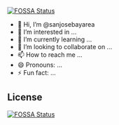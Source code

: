 [![FOSSA Status](https://app.fossa.com/api/projects/git%2Bgithub.com%2Fsanjosebayarea%2Fsanjosebayarea.svg?type=shield)](https://app.fossa.com/projects/git%2Bgithub.com%2Fsanjosebayarea%2Fsanjosebayarea?ref=badge_shield)

- 👋 Hi, I’m @sanjosebayarea
- 👀 I’m interested in ...
- 🌱 I’m currently learning ...
- 💞️ I’m looking to collaborate on ...
- 📫 How to reach me ...
- 😄 Pronouns: ...
- ⚡ Fun fact: ...

<!---
sanjosebayarea/sanjosebayarea is a ✨ special ✨ repository because its `README.md` (this file) appears on your GitHub profile.
You can click the Preview link to take a look at your changes.
--->


## License
[![FOSSA Status](https://app.fossa.com/api/projects/git%2Bgithub.com%2Fsanjosebayarea%2Fsanjosebayarea.svg?type=large)](https://app.fossa.com/projects/git%2Bgithub.com%2Fsanjosebayarea%2Fsanjosebayarea?ref=badge_large)